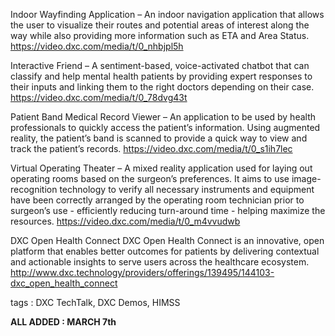 

Indoor Wayfinding Application – An indoor navigation application that allows the user to visualize their routes and potential areas of interest along the way while also providing more information such as ETA and Area Status.
https://video.dxc.com/media/t/0_nhbjpl5h



Interactive Friend – A sentiment-based, voice-activated chatbot that can classify and help mental health patients by providing expert responses to their inputs and linking them to the right doctors depending on their case. 
https://video.dxc.com/media/t/0_78dvg43t


Patient Band Medical Record Viewer – An application to be used by health professionals to quickly access the patient’s information. Using augmented reality, the patient’s band is scanned to provide a quick way to view and track the patient’s records.
https://video.dxc.com/media/t/0_s1ih7lec


Virtual Operating Theater – A mixed reality application used for laying out operating rooms based on the surgeon’s preferences. It aims to use image-recognition technology to verify all necessary instruments and equipment have been correctly arranged by the operating room technician prior to surgeon’s use - efficiently reducing turn-around time - helping maximize the resources.
https://video.dxc.com/media/t/0_m4vvudwb


DXC Open Health Connect
DXC Open Health Connect is an innovative, open platform that enables better outcomes for patients by delivering contextual and actionable insights to serve users across the healthcare ecosystem. 
http://www.dxc.technology/providers/offerings/139495/144103-dxc_open_health_connect


tags : DXC TechTalk, DXC Demos, HIMSS

**ALL ADDED : MARCH 7th**